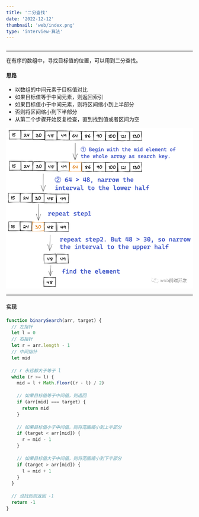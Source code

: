 ```yaml
---
title: '二分查找'
date: '2022-12-12'
thumbnail: 'web/index.png'
type: 'interview-算法'
---
```

```toc
```
---

在有序的数组中，寻找目标值的位置，可以用到二分查找。

#### 思路

- 以数组的中间元素于目标值对比
- 如果目标值等于中间元素，则返回索引
- 如果目标值小于中间元素，则将区间缩小到上半部分
- 否则将区间缩小到下半部分
- 从第二个步骤开始反复检查，直到找到值或者区间为空

![pic_1](/blogs/interview-算法/algorithm_2_pic_1.png#pic_center)

---

#### 实现

```js
function binarySearch(arr, target) {
  // 左指针
  let l = 0
  // 右指针
  let r = arr.length - 1
  // 中间指针
  let mid

  // r 永远都大于等于 l
  while (r >= l) {
    mid = l + Math.floor((r - l) / 2)

    // 如果目标值等于中间值，则返回
    if (arr[mid] === target) {
      return mid
    }

    // 如果目标值小于中间值，则将范围缩小到上半部分
    if (target < arr[mid]) {
      r = mid - 1
    }

    // 如果目标值大于中间值，则将范围缩小到下半部分
    if (target > arr[mid]) {
      l = mid + 1
    }
  }

  // 没找到则返回 -1
  return -1
}
```